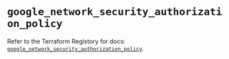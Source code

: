 # `google_network_security_authorization_policy`

Refer to the Terraform Registory for docs: [`google_network_security_authorization_policy`](https://registry.terraform.io/providers/hashicorp/google-beta/5.2.0/docs/resources/google_network_security_authorization_policy).
